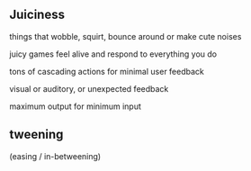## Juiciness

things that wobble, squirt, bounce around or make cute noises

juicy games feel alive and respond to everything you do

tons of cascading actions for minimal user feedback

visual or auditory, or unexpected feedback

maximum output for minimum input

## tweening

(easing / in-betweening)
